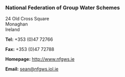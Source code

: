 ###  National Federation of Group Water Schemes

24 Old Cross Square  
Monaghan  
Ireland

**Tel:** +353 (0)47 72766

**Fax:** +353 (0)47 72788

**Homepage:** [ http://www.nfgws.ie ](http://www.nfgws.ie)

**Email:** [ sean@nfgws.iol.ie ](mailto:sean@nfgws.iol.ie)
